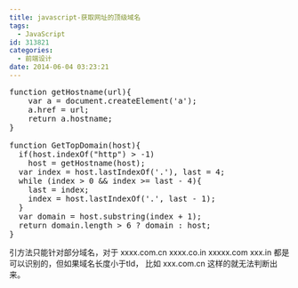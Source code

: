 ```yaml
---
title: javascript-获取网址的顶级域名
tags:
  - JavaScript
id: 313821
categories:
  - 前端设计
date: 2014-06-04 03:23:21
---
```


 
<pre class="lang:js decode:true " >
function getHostname(url){
	var a = document.createElement('a');
	a.href = url;
	return a.hostname;
}

function GetTopDomain(host){
  if(host.indexOf("http") &gt; -1)
  	host = getHostname(host);
  var index = host.lastIndexOf('.'), last = 4;
  while (index &gt; 0 &amp;&amp; index &gt;= last - 4){
    last = index;
    index = host.lastIndexOf('.', last - 1);
  }
  var domain = host.substring(index + 1);    
  return domain.length &gt; 6 ? domain : host;
}</pre> 

引方法只能针对部分域名，对于 xxxx.com.cn  xxxx.co.in xxxxx.com xxx.in 都是可以识别的，但如果域名长度小于tld， 比如 xxx.com.cn 这样的就无法判断出来。